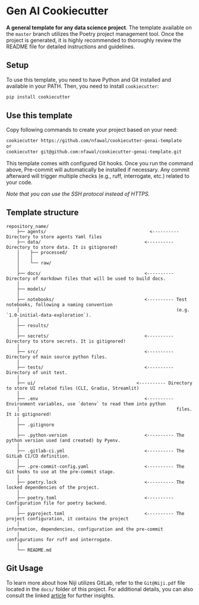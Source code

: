 # Gen AI Cookiecutter

**A general template for any data science project**. The template available on the `master` branch utilizes the Poetry project management tool. Once the project is generated, it is highly recommended to thoroughly review the README file for detailed instructions and guidelines.

## Setup

To use this template, you need to have Python and Git installed and available in your PATH. Then, you need to install `cookiecutter`:

```sh
pip install cookiecutter
```

## Use this template

Copy following commands to create your project based on your need:

```sh
cookiecutter https://github.com/nfawal/cookiecutter-genai-template
or
cookiecutter git@github.com:nfawal/cookiecutter-genai-template.git

```

This template comes with configured Git hooks. Once you run the command above, Pre-commit will automatically be installed if necessary. Any commit afterward will trigger multiple checks (e.g., ruff, interrogate, etc.) related to your code.

*Note that you can use the SSH protocol instead of HTTPS.*

## Template structure

```
repository_name/
    ├── agents/                                       <---------- Directory to store agents Yaml files
    ├── data/                                       <---------- Directory to store data. It is gitignored!
    │    ├── processed/
    │    │
    │    └── raw/
    │
    ├── docs/                                       <---------- Directory of markdown files that will be used to build docs.
    │
    ├── models/
    │
    ├── notebooks/                                  <---------- Test notebooks, following a naming convention 
    │                                                           (e.g. `1.0-initial-data-exploration`).
    │
    ├── results/
    │
    ├── secrets/                                    <---------- Directory to store secrets. It is gitignored!
    │
    ├── src/                                        <---------- Directory of main source python files.
    │
    ├── tests/                                      <---------- Directory of unit test.
    │
    ├── ui/                                      <---------- Directory to store UI related files (CLI, Gradio, Streamlit)
    │
    ├── .env                                        <---------- Environment variables, use `dotenv` to read them into python
    │                                                           files. It is gitignored!
    │
    ├── .gitignore
    │
    ├── .python-version                             <---------- The python version used (and created) by Pyenv.
    │
    ├── .gitlab-ci.yml                              <---------- The GitLab CI/CD definition.
    │
    ├── .pre-commit-config.yaml                     <---------- The Git hooks to use at the pre-commit stage.
    │
    ├── poetry.lock                                 <---------- The locked dependencies of the project.  
    │
    ├── poetry.toml                                 <---------- Configuration file for poetry backend.  
    │
    ├── pyproject.toml                              <---------- The project configuration, it contains the project 
    │                                                           information, dependencies, configuration and the pre-commit
    │                                                           configurations for ruff and interrogate.
    │
    └── README.md 
```

## Git Usage  

To learn more about how Niji utilizes GitLab, refer to the `Git@Niji.pdf` file located in the `docs/` folder of this project. For additional details, you can also consult the linked [article](https://medium.com/@adrien.riaux/mastering-git-documentation-and-usage-8057063608c7) for further insights.

